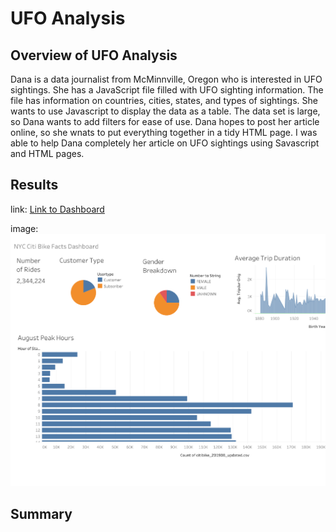 # UFO Analysis

## Overview of UFO Analysis
Dana is a data journalist from McMinnville, Oregon who is interested in UFO sightings. She has a JavaScript file filled with UFO sighting information. The file has information on countries, cities, states, and types of sightings. She wants to use Javascript to display the data as a table. The data set is large, so Dana wants to add filters for ease of use. Dana hopes to post her article online, so she wnats to put everything together in a tidy HTML page. I was able to help Dana completely her article on UFO sightings using Savascript and HTML pages. 

## Results



link: 
[Link to Dashboard](https://public.tableau.com/app/profile/krystal.sung/viz/NYCCitiBikeStory_16286342835150/NYCCitiBike#1)


image:
![NYC Citi Bike Facts](https://github.com/ksung1923/bikesharing/blob/29c3df09f770aaa8a0a30d1152d0aa7b52ec9f2d/NYC%20Citi%20Bike%20Facts.png)


## Summary
